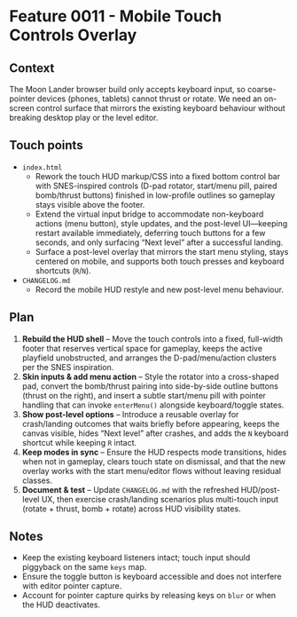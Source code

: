 # Feature 0011 - Mobile Touch Controls Overlay

## Context
The Moon Lander browser build only accepts keyboard input, so coarse-pointer devices (phones, tablets) cannot thrust or rotate. We need an on-screen control surface that mirrors the existing keyboard behaviour without breaking desktop play or the level editor.

## Touch points
- `index.html`
  - Rework the touch HUD markup/CSS into a fixed bottom control bar with SNES-inspired controls (D-pad rotator, start/menu pill, paired bomb/thrust buttons) finished in low-profile outlines so gameplay stays visible above the footer.
  - Extend the virtual input bridge to accommodate non-keyboard actions (menu button), style updates, and the post-level UI—keeping restart available immediately, deferring touch buttons for a few seconds, and only surfacing “Next level” after a successful landing.
  - Surface a post-level overlay that mirrors the start menu styling, stays centered on mobile, and supports both touch presses and keyboard shortcuts (`R`/`N`).
- `CHANGELOG.md`
  - Record the mobile HUD restyle and new post-level menu behaviour.

## Plan
1. **Rebuild the HUD shell** – Move the touch controls into a fixed, full-width footer that reserves vertical space for gameplay, keeps the active playfield unobstructed, and arranges the D-pad/menu/action clusters per the SNES inspiration.
2. **Skin inputs & add menu action** – Style the rotator into a cross-shaped pad, convert the bomb/thrust pairing into side-by-side outline buttons (thrust on the right), and insert a subtle start/menu pill with pointer handling that can invoke `enterMenu()` alongside keyboard/toggle states.
3. **Show post-level options** – Introduce a reusable overlay for crash/landing outcomes that waits briefly before appearing, keeps the canvas visible, hides “Next level” after crashes, and adds the `N` keyboard shortcut while keeping `R` intact.
4. **Keep modes in sync** – Ensure the HUD respects mode transitions, hides when not in gameplay, clears touch state on dismissal, and that the new overlay works with the start menu/editor flows without leaving residual classes.
5. **Document & test** – Update `CHANGELOG.md` with the refreshed HUD/post-level UX, then exercise crash/landing scenarios plus multi-touch input (rotate + thrust, bomb + rotate) across HUD visibility states.

## Notes
- Keep the existing keyboard listeners intact; touch input should piggyback on the same `keys` map.
- Ensure the toggle button is keyboard accessible and does not interfere with editor pointer capture.
- Account for pointer capture quirks by releasing keys on `blur` or when the HUD deactivates.
